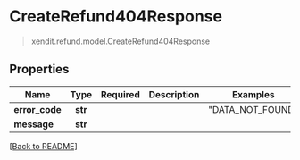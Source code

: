 # CreateRefund404Response
> xendit.refund.model.CreateRefund404Response


## Properties
| Name | Type | Required | Description | Examples |
|------------|:-------------:|:-------------:|-------------|:-------------:|
| **error_code** | **str** | |   | "DATA_NOT_FOUND" |
| **message** | **str** | |   |  |


[[Back to README]](../../README.md)


